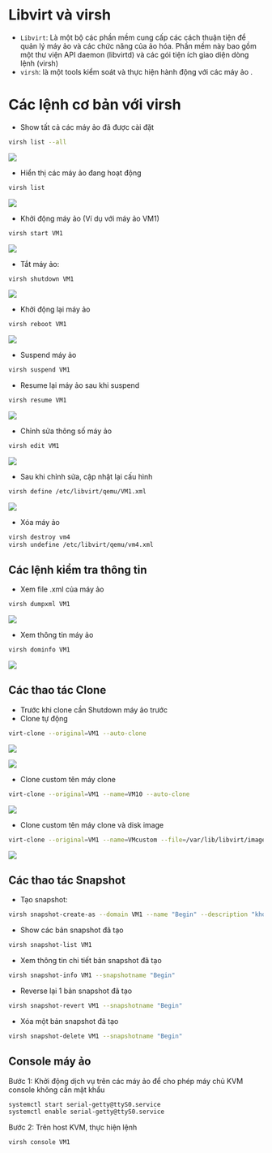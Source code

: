 # Libvirt và virsh
- `Libvirt`: Là một bộ các phần mềm cung cấp các cách thuận tiện để quản lý máy ảo và các chức năng của ảo hóa. Phần mềm này bao gồm một thư viện API daemon (libvirtd) và các gói tiện ích giao diện dòng lệnh (virsh)
- `virsh`: là một tools kiểm soát và thực hiện hành động với các máy ảo .

# Các lệnh cơ bản với virsh
- Show tất cả các máy ảo đã được cài đặt
```sh
virsh list --all
```

![](./images/kvm16.png)

- Hiển thị các máy ảo đang hoạt động
```sh
virsh list
```

![](./images/kvm17.png)

- Khởi động máy ảo (Ví dụ với máy ảo VM1)

```sh
virsh start VM1
```

![](./images/kvm18.png)

- Tắt máy ảo:

```sh
virsh shutdown VM1
```

![](./images/kvm19.png)

- Khởi động lại máy ảo
```sh
virsh reboot VM1
```

![](./images/kvm20.png)

- Suspend máy ảo
```sh
virsh suspend VM1
```

- Resume lại máy ảo sau khi suspend
```sh
virsh resume VM1
```

![](./images/kvm21.png)

- Chỉnh sửa thông số máy ảo
```sh
virsh edit VM1
```

![](./images/kvm22.png)

- Sau khi chỉnh sửa, cập nhật lại cấu hình
```sh
virsh define /etc/libvirt/qemu/VM1.xml
```

![](./images/kvm23.png)

- Xóa máy ảo
```sh
virsh destroy vm4
virsh undefine /etc/libvirt/qemu/vm4.xml
```

## Các lệnh kiểm tra thông tin
- Xem file .xml của máy ảo
```sh
virsh dumpxml VM1
```

![](./images/kvm24.png)

- Xem thông tin máy ảo 
```sh
virsh dominfo VM1
```

![](./images/kvm25.png)

## Các thao tác Clone
- Trước khi clone cần Shutdown máy ảo trước 
- Clone tự động 
```sh
virt-clone --original=VM1 --auto-clone
```

![](./images/kvm26.png)

![](./images/kvm27.png)

- Clone custom tên máy clone

```sh
virt-clone --original=VM1 --name=VM10 --auto-clone
```

![](./images/kvm28.png)

- Clone custom tên máy clone và disk image
```sh
virt-clone --original=VM1 --name=VMcustom --file=/var/lib/libvirt/images/VMcustom.qcow2
```

![](./images/kvm35.png)

## Các thao tác Snapshot
- Tạo snapshot:
```sh
virsh snapshot-create-as --domain VM1 --name "Begin" --description "khoi tao"
```

- Show các bản snapshot đã tạo
```sh
virsh snapshot-list VM1
```

- Xem thông tin chi tiết bản snapshot đã tạo 
```sh
virsh snapshot-info VM1 --snapshotname "Begin"
```

- Reverse lại 1 bản snapshot đã tạo
```sh
virsh snapshot-revert VM1 --snapshotname "Begin"
```

- Xóa một bản snapshot đã tạo
```sh
virsh snapshot-delete VM1 --snapshotname "Begin"
```

## Console máy ảo
Bước 1: Khởi động dịch vụ trên các máy ảo để cho phép máy chủ KVM console không cần mật khẩu
```sh
systemctl start serial-getty@ttyS0.service
systemctl enable serial-getty@ttyS0.service
```

Bước 2: Trên host KVM, thực hiện lệnh
```sh
virsh console VM1
```

